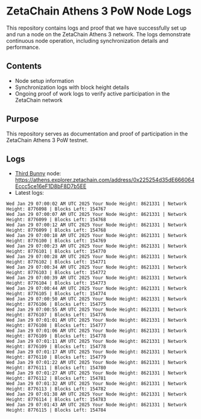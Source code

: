 # ZetaChain Athens 3 PoW Node Logs
This repository contains logs and proof that we have successfully set up and run a node on the ZetaChain Athens 3 network. The logs demonstrate continuous node operation, including synchronization details and performance.

## Contents
- Node setup information
- Synchronization logs with block height details
- Ongoing proof of work logs to verify active participation in the ZetaChain network

## Purpose
This repository serves as documentation and proof of participation in the ZetaChain Athens 3 PoW testnet.

## Logs

- [Third Bunny](https://thirdbunny.xyz/) node: https://athens.explorer.zetachain.com/address/0x225254d35dE666064Eccc5ce16eF1D8bF8D7b5EE
- Latest logs:
```
Wed Jan 29 07:00:02 AM UTC 2025 Your Node Height: 8621331 | Network Height: 8776098 | Blocks Left: 154767
Wed Jan 29 07:00:07 AM UTC 2025 Your Node Height: 8621331 | Network Height: 8776099 | Blocks Left: 154768
Wed Jan 29 07:00:12 AM UTC 2025 Your Node Height: 8621331 | Network Height: 8776099 | Blocks Left: 154768
Wed Jan 29 07:00:18 AM UTC 2025 Your Node Height: 8621331 | Network Height: 8776100 | Blocks Left: 154769
Wed Jan 29 07:00:23 AM UTC 2025 Your Node Height: 8621331 | Network Height: 8776101 | Blocks Left: 154770
Wed Jan 29 07:00:28 AM UTC 2025 Your Node Height: 8621331 | Network Height: 8776102 | Blocks Left: 154771
Wed Jan 29 07:00:34 AM UTC 2025 Your Node Height: 8621331 | Network Height: 8776103 | Blocks Left: 154772
Wed Jan 29 07:00:39 AM UTC 2025 Your Node Height: 8621331 | Network Height: 8776104 | Blocks Left: 154773
Wed Jan 29 07:00:44 AM UTC 2025 Your Node Height: 8621331 | Network Height: 8776105 | Blocks Left: 154774
Wed Jan 29 07:00:50 AM UTC 2025 Your Node Height: 8621331 | Network Height: 8776106 | Blocks Left: 154775
Wed Jan 29 07:00:55 AM UTC 2025 Your Node Height: 8621331 | Network Height: 8776107 | Blocks Left: 154776
Wed Jan 29 07:01:01 AM UTC 2025 Your Node Height: 8621331 | Network Height: 8776108 | Blocks Left: 154777
Wed Jan 29 07:01:06 AM UTC 2025 Your Node Height: 8621331 | Network Height: 8776109 | Blocks Left: 154778
Wed Jan 29 07:01:11 AM UTC 2025 Your Node Height: 8621331 | Network Height: 8776109 | Blocks Left: 154778
Wed Jan 29 07:01:17 AM UTC 2025 Your Node Height: 8621331 | Network Height: 8776110 | Blocks Left: 154779
Wed Jan 29 07:01:22 AM UTC 2025 Your Node Height: 8621331 | Network Height: 8776111 | Blocks Left: 154780
Wed Jan 29 07:01:27 AM UTC 2025 Your Node Height: 8621331 | Network Height: 8776112 | Blocks Left: 154781
Wed Jan 29 07:01:32 AM UTC 2025 Your Node Height: 8621331 | Network Height: 8776113 | Blocks Left: 154782
Wed Jan 29 07:01:38 AM UTC 2025 Your Node Height: 8621331 | Network Height: 8776114 | Blocks Left: 154783
Wed Jan 29 07:01:43 AM UTC 2025 Your Node Height: 8621331 | Network Height: 8776115 | Blocks Left: 154784
```
